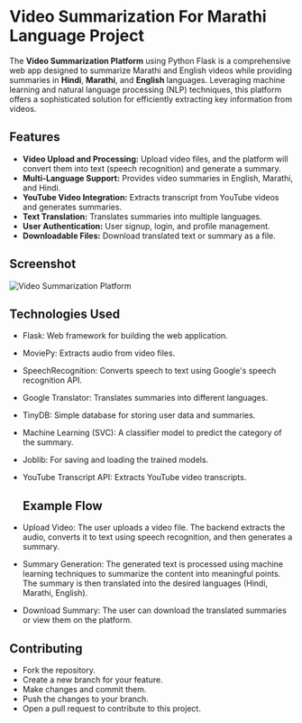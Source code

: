 # Video Summarization For Marathi Language Project

The **Video Summarization Platform** using Python Flask is a comprehensive web app designed to summarize Marathi and English videos while providing summaries in **Hindi**, **Marathi**, and **English** languages. Leveraging machine learning and natural language processing (NLP) techniques, this platform offers a sophisticated solution for efficiently extracting key information from videos.

## Features

- **Video Upload and Processing:** Upload video files, and the platform will convert them into text (speech recognition) and generate a summary.
- **Multi-Language Support:**  Provides video summaries in English, Marathi, and Hindi.
- **YouTube Video Integration:** Extracts transcript from YouTube videos and generates summaries.
- **Text Translation:** Translates summaries into multiple languages.
- **User Authentication:** User signup, login, and profile management.
- **Downloadable Files:** Download translated text or summary as a file.

## Screenshot

![Video Summarization Platform](Assets_results)

## Technologies Used
- Flask: Web framework for building the web application.
- MoviePy: Extracts audio from video files.
- SpeechRecognition: Converts speech to text using Google's speech recognition API.
- Google Translator: Translates summaries into different languages.
- TinyDB: Simple database for storing user data and summaries.
- Machine Learning (SVC): A classifier model to predict the category of the summary.
- Joblib: For saving and loading the trained models.
- YouTube Transcript API: Extracts YouTube video transcripts.

  ## Example Flow
- Upload Video: The user uploads a video file. The backend extracts the audio, converts it to text using speech recognition, and then generates a summary.
- Summary Generation: The generated text is processed using machine learning techniques to summarize the content into meaningful points. The summary is then translated into the desired languages (Hindi, Marathi, English).
- Download Summary: The user can download the translated summaries or view them on the platform.

## Contributing
- Fork the repository.
- Create a new branch for your feature.
- Make changes and commit them.
- Push the changes to your branch.
- Open a pull request to contribute to this project.
